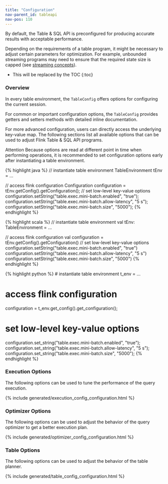 ```yaml
---
title: "Configuration"
nav-parent_id: tableapi
nav-pos: 110
---
```

<!--
Licensed to the Apache Software Foundation (ASF) under one
or more contributor license agreements.  See the NOTICE file
distributed with this work for additional information
regarding copyright ownership.  The ASF licenses this file
to you under the Apache License, Version 2.0 (the
"License"); you may not use this file except in compliance
with the License.  You may obtain a copy of the License at

  http://www.apache.org/licenses/LICENSE-2.0

Unless required by applicable law or agreed to in writing,
software distributed under the License is distributed on an
"AS IS" BASIS, WITHOUT WARRANTIES OR CONDITIONS OF ANY
KIND, either express or implied.  See the License for the
specific language governing permissions and limitations
under the License.
-->

By default, the Table & SQL API is preconfigured for producing accurate results with acceptable
performance.

Depending on the requirements of a table program, it might be necessary to adjust
certain parameters for optimization. For example, unbounded streaming programs may need to ensure
that the required state size is capped (see [streaming concepts](./streaming/query_configuration.html)).

* This will be replaced by the TOC
{:toc}

### Overview

In every table environment, the `TableConfig` offers options for configuring the current session.

For common or important configuration options, the `TableConfig` provides getters and setters methods
with detailed inline documentation.

For more advanced configuration, users can directly access the underlying key-value map. The following
sections list all available options that can be used to adjust Flink Table & SQL API programs.

<span class="label label-danger">Attention</span> Because options are read at different point in time
when performing operations, it is recommended to set configuration options early after instantiating a
table environment.

<div class="codetabs" markdown="1">
<div data-lang="java" markdown="1">
{% highlight java %}
// instantiate table environment
TableEnvironment tEnv = ...

// access flink configuration
Configuration configuration = tEnv.getConfig().getConfiguration();
// set low-level key-value options
configuration.setString("table.exec.mini-batch.enabled", "true");
configuration.setString("table.exec.mini-batch.allow-latency", "5 s");
configuration.setString("table.exec.mini-batch.size", "5000");
{% endhighlight %}
</div>

<div data-lang="scala" markdown="1">
{% highlight scala %}
// instantiate table environment
val tEnv: TableEnvironment = ...

// access flink configuration
val configuration = tEnv.getConfig().getConfiguration()
// set low-level key-value options
configuration.setString("table.exec.mini-batch.enabled", "true")
configuration.setString("table.exec.mini-batch.allow-latency", "5 s")
configuration.setString("table.exec.mini-batch.size", "5000")
{% endhighlight %}
</div>

<div data-lang="python" markdown="1">
{% highlight python %}
# instantiate table environment
t_env = ...

# access flink configuration
configuration = t_env.get_config().get_configuration();
# set low-level key-value options
configuration.set_string("table.exec.mini-batch.enabled", "true");
configuration.set_string("table.exec.mini-batch.allow-latency", "5 s");
configuration.set_string("table.exec.mini-batch.size", "5000");
{% endhighlight %}
</div>
</div>

### Execution Options

The following options can be used to tune the performance of the query execution.

{% include generated/execution_config_configuration.html %}

### Optimizer Options

The following options can be used to adjust the behavior of the query optimizer to get a better execution plan.

{% include generated/optimizer_config_configuration.html %}

### Table Options

The following options can be used to adjust the behavior of the table planner.

{% include generated/table_config_configuration.html %}
